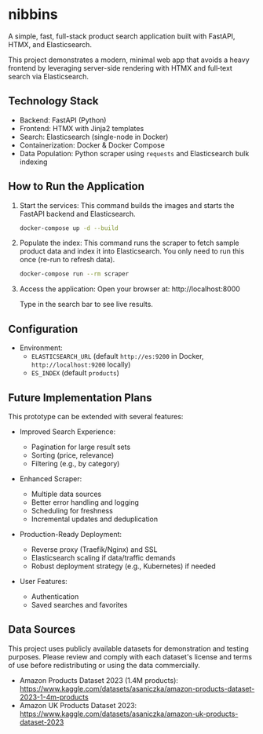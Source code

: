 # nibbins

A simple, fast, full-stack product search application built with FastAPI, HTMX, and Elasticsearch.

This project demonstrates a modern, minimal web app that avoids a heavy frontend by leveraging server-side rendering with HTMX and full‑text search via Elasticsearch.

## Technology Stack

- Backend: FastAPI (Python)
- Frontend: HTMX with Jinja2 templates
- Search: Elasticsearch (single-node in Docker)
- Containerization: Docker & Docker Compose
- Data Population: Python scraper using `requests` and Elasticsearch bulk indexing

## How to Run the Application

1. Start the services:
   This command builds the images and starts the FastAPI backend and Elasticsearch.

   ```bash
   docker-compose up -d --build
   ```

2. Populate the index:
   This command runs the scraper to fetch sample product data and index it into Elasticsearch. You only need to run this once (re-run to refresh data).

   ```bash
   docker-compose run --rm scraper
   ```

3. Access the application:
   Open your browser at:
   http://localhost:8000

   Type in the search bar to see live results.

## Configuration

- Environment:
  - `ELASTICSEARCH_URL` (default `http://es:9200` in Docker, `http://localhost:9200` locally)
  - `ES_INDEX` (default `products`)

## Future Implementation Plans

This prototype can be extended with several features:

- Improved Search Experience:
  - Pagination for large result sets
  - Sorting (price, relevance)
  - Filtering (e.g., by category)

- Enhanced Scraper:
  - Multiple data sources
  - Better error handling and logging
  - Scheduling for freshness
  - Incremental updates and deduplication

- Production-Ready Deployment:
  - Reverse proxy (Traefik/Nginx) and SSL
  - Elasticsearch scaling if data/traffic demands
  - Robust deployment strategy (e.g., Kubernetes) if needed

- User Features:
  - Authentication
  - Saved searches and favorites

## Data Sources

This project uses publicly available datasets for demonstration and testing purposes. Please review and comply with each dataset's license and terms of use before redistributing or using the data commercially.

- Amazon Products Dataset 2023 (1.4M products): https://www.kaggle.com/datasets/asaniczka/amazon-products-dataset-2023-1-4m-products
- Amazon UK Products Dataset 2023: https://www.kaggle.com/datasets/asaniczka/amazon-uk-products-dataset-2023
